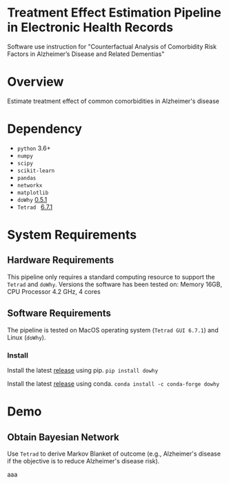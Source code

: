 # Treatment Effect Estimation Pipeline in Electronic Health Records
Software use instruction for "Counterfactual Analysis of Comorbidity Risk Factors in Alzheimer’s Disease and Related Dementias" 

# Overview
Estimate treatment effect of common comorbidities in Alzheimer's disease

# Dependency
- `python` 3.6+
- `numpy`
- `scipy`
- `scikit-learn`
- `pandas`
- `networkx`
- `matplotlib`
- `doWhy` [0.5.1](https://github.com/microsoft/dowhy)
- `Tetrad ` [6.7.1](https://cloud.ccd.pitt.edu/nexus/content/repositories/releases/edu/cmu/tetrad-gui/)
# System Requirements
## Hardware Requirements
This pipeline only requires a standard computing resource to support the `Tetrad` and `doWhy`. 
Versions the software has been tested on: Memory 16GB, CPU Processor 4.2 GHz, 4 cores

## Software Requirements
The pipeline is tested on MacOS operating system (`Tetrad GUI 6.7.1`) and Linux (`doWhy`). 

### Install
Install the latest [release](https://pypi.org/project/dowhy/) using pip. 
``
pip install dowhy
``

Install the latest [release](https://pypi.org/project/dowhy/) using conda.
``
conda install -c conda-forge dowhy
``


# Demo
## Obtain Bayesian Network

Use `Tetrad` to derive Markov Blanket of outcome (e.g., Alzheimer's disease if the objective is to reduce Alzheimer's disease risk). 

>
aaa
>







